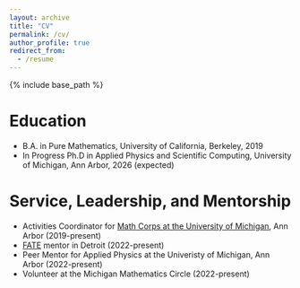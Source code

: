 ```yaml
---
layout: archive
title: "CV"
permalink: /cv/
author_profile: true
redirect_from:
  - /resume
---
```


{% include base_path %}

Education
======
* B.A. in Pure Mathematics, University of California, Berkeley, 2019
* In Progress Ph.D in Applied Physics and Scientific Computing, University of Michigan, Ann Arbor, 2026 (expected)

Service, Leadership, and Mentorship
======
* Activities Coordinator for [Math Corps at the University of Michigan](https://sites.lsa.umich.edu/math-corps/), Ann Arbor (2019-present)
* [FATE](https://givemerit.org/pages/fate) mentor in Detroit (2022-present)
* Peer Mentor for Applied Physics at the Univeristy of Michigan, Ann Arbor (2022-present) 
* Volunteer at the Michigan Mathematics Circle (2022-present)
